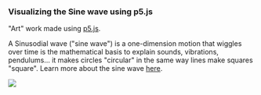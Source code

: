 ### Visualizing the Sine wave using p5.js

"Art" work made using [p5.js](https://p5js.org/get-started/). 

A Sinusodial wave ("sine wave") is a one-dimension motion that wiggles over time is the mathematical basis to explain sounds, vibrations, pendulums... it makes circles "circular" in the same way lines make squares "square". Learn more about the sine wave [here](https://betterexplained.com/articles/intuitive-understanding-of-sine-waves/).

<!-- ![](https://media.giphy.com/media/yqK3ysMBjZLeDwEVGZ/giphy.gif) -->

![](https://media.giphy.com/media/fgQDoeRmA8B4yX0cei/giphy.gif)
